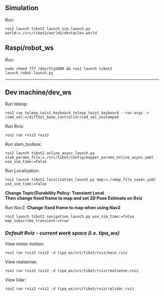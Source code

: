 ## Simulation

Run:
```
ros2 launch tibot2 launch_sim.launch.py world:=./src/tibot2/worlds/obstacles.world
```

## Raspi/robot_ws

Run:

```
sudo chmod 777 /dev/ttyUSB0 && ros2 launch tibot2 launch_robot.launch.py
```

---

## Dev machine/dev_ws

Run teleop:

```
ros2 run teleop_twist_keyboard teleop_twist_keyboard --ros-args -r /cmd_vel:=/diffbot_base_controller/cmd_vel_unstamped
```
Run Rviz:
~~~
ros2 run rviz2 rviz2
~~~

Run slam_toolbox:
~~~
ros2 launch tibot2 online_async_launch.py slam_params_file:=./src/tibot/config/mapper_params_online_async.yaml use_sim_time:=false
~~~

Run Localization:
~~~
ros2 launch tibot2 localization_launch.py map:=./<map_file_save>.yaml use_sim_time:=false
~~~
**Change Topic/Durability Policy: Transient Local<br>
Then change fixed frame to map and set 2D Pose Estimate on Rviz**

Run Nav2:
**Change fixed frame to map when using Nav2**
~~~
ros2 launch tibot2 navigation_launch.py use_sim_time:=false map_subscribe_transient:=true
~~~

### *Default Rviz - current work space (i.e. tipa_ws)*

View motor motion:

```
ros2 run rviz2 rviz2 -d tipa_ws/src/tibot/rviz/main.rviz
```

View realsense:
```
ros2 run rviz2 rviz2 -d tipa_ws/src/tibot/rviz/realsense.rviz
```

View lidar:
```
ros2 run rviz2 rviz2 -d tipa_ws/src/tibot/rviz/rplidar.rviz
```